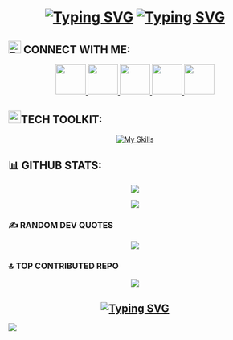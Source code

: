 <h1 align="center">
<a href="https://git.io/typing-svg"><img src="https://readme-typing-svg.demolab.com?font=Fira+code&size=35&pause=1000&color=F7E9AB&random=false&height=100&lines=Hello%F0%9F%91%8B+I'm+Roshan" alt="Typing SVG" /></a>
<a href="https://git.io/typing-svg">

  <img src="https://readme-typing-svg.demolab.com?font=Fira+Code&size=30&pause=1000&random=false&width=650&height=100&lines=I'm+A+passionate+Frontend+Developer" alt="Typing SVG" />
</a>
</h1> 






## <img src="https://raw.githubusercontent.com/Tarikul-Islam-Anik/Animated-Fluent-Emojis/master/Emojis/Hand%20gestures/Backhand%20Index%20Pointing%20Down.png" alt="Backhand Index Pointing Down" width="25" height="25" /> CONNECT WITH ME:

<div align="center">
<a href="https://www.facebook.com/roshan.d.942145">
<img width="60" height="60" src="https://user-images.githubusercontent.com/74038190/235294010-ec412ef5-e3da-4efa-b1d4-0ab4d4638755.gif" target="_blank"/>
</a> 
<a href="https://discord.com/invite/M8he9HxQ">
<img width="60" height="60" src="https://user-images.githubusercontent.com/74038190/235294015-47144047-25ab-417c-af1b-6746820a20ff.gif" target="_blank"/>
</a> 
<a href="https://www.linkedin.com/in/d-d-roshan">
<img width="60" height="60" src="https://user-images.githubusercontent.com/74038190/235294012-0a55e343-37ad-4b0f-924f-c8431d9d2483.gif" target="_blank"/>
</a>  
<a href="https://www.instagram.com/d_roshan_official">
<img width="60" height="60" src="https://user-images.githubusercontent.com/74038190/235294013-a33e5c43-a01c-43f6-b44d-a406d8b4ab75.gif" target="_blank"/>
</a>  
<a href="https://github.com/D-D-Roshan/D-D-Roshan">
<img width="60" height="60" src="https://img.icons8.com/?size=100&id=akG4VRhAoSii&format=png&color=000000" target="_blank"/>
</a> 
</div>

## <img width="25" height="25"  src="https://user-images.githubusercontent.com/74038190/212284087-bbe7e430-757e-4901-90bf-4cd2ce3e1852.gif"/>TECH TOOLKIT:

<div  align="center">

[![My Skills](https://skillicons.dev/icons?i=au,babel,bootstrap,css,express,figma,firebase,git,html,java,js,jquery,mongodb,mysql,nodejs,npm,postgres,postman,py,react,tailwind,vscode,wordpress,yarn&perline=10)](https://skillicons.dev)

</div>

## 📊 GITHUB STATS:
<div align="center">
          
![](https://github-readme-stats.vercel.app/api?username=D-D-Roshan&theme=tokyonight&hide_border=false&include_all_commits=true&count_private=false)<br/>


          
![](https://github-readme-stats.vercel.app/api/top-langs/?username=D-D-Roshan&theme=tokyonight&hide_border=false&include_all_commits=true&count_private=false&layout=compact)

</div>
</div>

### ✍️ RANDOM DEV QUOTES
<div align="center">
          
![](https://quotes-github-readme.vercel.app/api?type=horizontal&theme=radical)

</div>

### 🔝 TOP CONTRIBUTED REPO
<div align="center">
          
![](https://github-readme-streak-stats.herokuapp.com/?user=D-D-Roshan&theme=tokyonight&hide_border=false)<br/>

</div>

<h2 align="center">
<a href="https://git.io/typing-svg"><img src="https://readme-typing-svg.demolab.com?font=Fira+code&size=35&pause=1000&color=E3F716&random=false&height=100&lines=Thanks+for+watching" alt="Typing SVG" /></a>
</h2>   


[![](https://visitcount.itsvg.in/api?id=D-D-Roshan&icon=0&color=0)](https://visitcount.itsvg.in)

